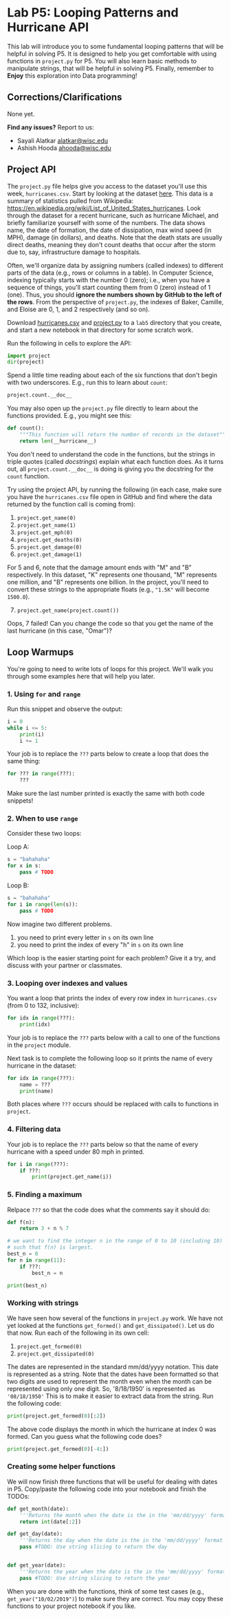 # Lab P5: Looping Patterns and Hurricane API

This lab will introduce you to some fundamental looping patterns that will be helpful in solving P5. It is designed to help you get comfortable with using functions in `project.py` for P5. You will also learn basic methods to manipulate strings, that will be helpful in solving P5.
Finally, remember to **Enjoy** this exploration into Data programming!

<h2> Corrections/Clarifications
</h2>

None yet. 

**Find any issues?** Report to us: 

- Sayali Alatkar <alatkar@wisc.edu>
- Ashish Hooda <ahooda@wisc.edu>

## Project API

The `project.py` file helps give you access to the dataset you'll use
this week, `hurricanes.csv`.  Start by looking at the dataset
[here](https://github.com/msyamkumar/cs220-s21-projectDesign/blob/master/p5/hurricanes.csv).
This data is a summary of statistics pulled from Wikipedia:
https://en.wikipedia.org/wiki/List_of_United_States_hurricanes.  Look
through the dataset for a recent hurricane, such as hurricane Michael,
and briefly familiarize yourself with some of the numbers.  The data
shows name, the date of formation, the date of dissipation, max wind speed (in MPH), damage (in dollars), and
deaths.  Note that the death stats are usually direct deaths, meaning
they don't count deaths that occur after the storm due to, say,
infrastructure damage to hospitals.

Often, we'll organize data by assigning numbers (called indexes)
to different parts of the data (e.g., rows or columns in a table). In
Computer Science, indexing typically starts with the number 0 (zero);
i.e., when you have a sequence of things, you'll start counting them
from 0 (zero) instead of 1 (one).  Thus, you should **ignore the
numbers shown by GitHub to the left of the rows**.  From the
perspective of `project.py`, the indexes of Baker, Camille, and Eloise
are 0, 1, and 2 respectively (and so on).

Download
[hurricanes.csv](https://github.com/msyamkumar/cs220-s21-projects/blob/main/p5/hurricanes.csv)
and
[project.py](https://github.com/msyamkumar/cs220-s21-projects/blob/main/p5/project.py)
to a `lab5` directory that you create, and start a new notebook in
that directory for some scratch work.

Run the following in cells to explore the API:

```python
import project
dir(project)
```

Spend a little time reading about each of the six functions that don't
begin with two underscores.  E.g., run this to learn about `count`:

```python
project.count.__doc__
```

You may also open up the `project.py` file directly to learn about the functions provided.  E.g., you might see this:

```python
def count():
    """This function will return the number of records in the dataset"""
    return len(__hurricane__)
```

You don't need to understand the code in the functions, but the
strings in triple quotes (called *docstrings*) explain what each
function does.  As it turns out, all `project.count.__doc__` is doing
is giving you the docstring for the `count` function.

Try using the project API, by running the following (in each case,
make sure you have the `hurricanes.csv` file open in GitHub and find
where the data returned by the function call is coming from):

1. `project.get_name(0)`
2. `project.get_name(1)`
3. `project.get_mph(0)`
4. `project.get_deaths(0)`
5. `project.get_damage(0)`
6. `project.get_damage(1)`

For 5 and 6, note that the damage amount ends with "M" and "B"
respectively.  In this dataset, "K" represents one thousand, "M"
represents one million, and "B" represents one billion.  In the
project, you'll need to convert these strings to the appropriate
floats (e.g., `"1.5K"` will become `1500.0`).

7. `project.get_name(project.count())`

Oops, 7 failed!  Can you change the code so that you get the
name of the last hurricane (in this case, "Omar")?

## Loop Warmups

You're going to need to write lots of loops for this project.  We'll
walk you through some examples here that will help you later.

### 1. Using `for` and `range`

Run this snippet and observe the output:

```python
i = 0
while i <= 5:
    print(i)
    i += 1
```

Your job is to replace the `???` parts below to create a loop that
does the same thing:

```python
for ??? in range(???):
    ???
```

Make sure the last number printed is exactly the same with both code
snippets!

### 2. When to use `range`

Consider these two loops:

Loop A:

```python
s = "bahahaha"
for x in s:
    pass # TODO
```

Loop B:

```python
s = "bahahaha"
for i in range(len(s)):
    pass # TODO
```

Now imagine two different problems.
1. you need to print every letter in `s` on its own line
2. you need to print the index of every "h" in `s` on its own line

Which loop is the easier starting point for each problem?  Give it a
try, and discuss with your partner or classmates.

### 3. Looping over indexes and values

You want a loop that prints the index of every row index in `hurricanes.csv`
(from 0 to 132, inclusive):

```python
for idx in range(???):
    print(idx)
```

Your job is to replace the `???` parts below with a call to one of the
functions in the `project` module.

<!--### 3. Looping over values-->

Next task is to complete the following loop so it prints the name of every hurricane
in the dataset:

```python
for idx in range(???):
    name = ???
    print(name)
```

Both places where `???` occurs should be replaced with calls to
functions in `project`.

### 4. Filtering data

Your job is to replace the `???` parts below so that the name of every
hurricane with a speed under 80 mph in printed.

```python
for i in range(???):
    if ???:
        print(project.get_name(i))
```

### 5. Finding a maximum

Relpace `???` so that the code does what the comments say it should
do:

```python
def f(n):
    return 3 + n % 7

# we want to find the integer n in the range of 0 to 10 (including 10)
# such that f(n) is largest.
best_n = 0
for n in range(11):
    if ???:
        best_n = n

print(best_n)
```

### Working with strings

We have seen how several of the functions in `project.py` work. We have
not yet looked at the functions `get_formed()` and `get_dissipated()`.
Let us do that now. Run each of the following in its own cell:

1. `project.get_formed(0)`
2. `project.get_dissipated(0)`

The dates are represented in the standard mm/dd/yyyy notation. This date
is represented as a string. Note that the dates have been formatted so
that two digits are used to represent the month even when the month can
be represented using only one digit. So, '8/18/1950' is represented as
`'08/18/1950'` This is to make it easier to extract data from the string.
Run the following code:

```python
print(project.get_formed(0)[:2])
```

The above code displays the month in which the hurricane at index 0 was
formed. Can you guess what the following code does?

```python
print(project.get_formed(0)[-4:])
```

### Creating some helper functions

We will now finish three functions that will be useful for dealing
with dates in P5.  Copy/paste the following code into your notebook
and finish the TODOs:

```python
def get_month(date):
    '''Returns the month when the date is the in the 'mm/dd/yyyy' format'''
    return int(date[:2])

def get_day(date):
    '''Returns the day when the date is the in the 'mm/dd/yyyy' format'''
    pass #TODO: Use string slicing to return the day


def get_year(date):
    '''Returns the year when the date is the in the 'mm/dd/yyyy' format'''
    pass #TODO: Use string slicing to return the year
```

When you are done with the functions, think of some test cases (e.g.,
`get_year("10/02/2019")`) to make sure they are correct.  You may copy
these functions to your project notebook if you like.
